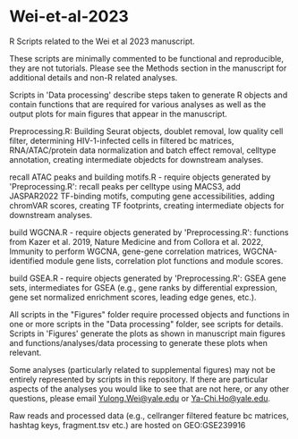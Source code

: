 # Wei-et-al-2023
R Scripts related to the Wei et al 2023 manuscript. 

These scripts are minimally commented to be functional and reproducible, they are not tutorials. Please see the Methods section in the manuscript for additional details and non-R related analyses.

Scripts in 'Data processing' describe steps taken to generate R objects and contain functions that are required for various analyses as well as the output plots for main figures that appear in the manuscript.

Preprocessing.R: Building Seurat objects, doublet removal, low quality cell filter, determining HIV-1-infected cells in filtered bc matrices, RNA/ATAC/protein data normalization and batch effect removal, celltype annotation, creating intermediate objedcts for downstream analyses.

recall ATAC peaks and building motifs.R - require objects generated by 'Preprocessing.R': recall peaks per celltype using MACS3, add JASPAR2022 TF-binding motifs, computing gene accessibilities, adding chromVAR scores, creating TF footprints, creating intermediate objects for downstream analyses.

build WGCNA.R - require objects generated by 'Preprocessing.R': functions from Kazer et al. 2019, Nature Medicine and from Collora et al. 2022, Immunity to perform WGCNA, gene-gene correlation matrices, WGCNA-identified module gene lists, correlation plot functions and module scores.

build GSEA.R - require objects generated by 'Preprocessing.R': GSEA gene sets, intermediates for GSEA (e.g., gene ranks by differential expression, gene set normalized enrichment scores, leading edge genes, etc.).

All scripts in the "Figures" folder require processed objects and functions in one or more scripts in the "Data processing" folder, see scripts for details.
Scripts in 'Figures' generate the plots as shown in manuscript main figures and functions/analyses/data processing to generate these plots when relevant.

Some analyses (particularly related to supplemental figures) may not be entirely represented by scripts in this repository. If there are particular aspects of the analyses you would like to see that are not here, or any other questions, please email Yulong.Wei@yale.edu or Ya-Chi.Ho@yale.edu.

Raw reads and processed data (e.g., cellranger filtered feature bc matrices, hashtag keys, fragment.tsv etc.) are hosted on GEO:GSE239916


